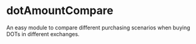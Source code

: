 # dotAmountCompare
An easy module to compare different purchasing scenarios when buying DOTs in different exchanges.
